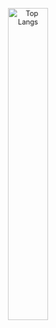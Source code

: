 <p align="center">
  <img src="https://github-readme-stats.vercel.app/api/top-langs/?username=ThreadedDev&theme=dracula&hide_border=true&layout=donut" alt="Top Langs" style="width: 40%;">
</p>
